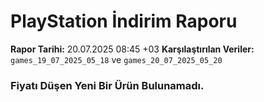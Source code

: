 # PlayStation İndirim Raporu

**Rapor Tarihi:** 20.07.2025 08:45 +03
**Karşılaştırılan Veriler:** `games_19_07_2025_05_18` ve `games_20_07_2025_05_20`

### Fiyatı Düşen Yeni Bir Ürün Bulunamadı.

